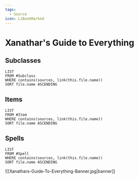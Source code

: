 ```yaml
---
tags:
  - Source
icon: LiBookMarked
---
```


# Xanathar's Guide to Everything

## Subclasses

```dataview
LIST
FROM #Subclass 
WHERE contains(sources, link(this.file.name))
SORT file.name ASCENDING
```

## Items

```dataview
LIST
FROM #Item 
WHERE contains(sources, link(this.file.name))
SORT file.name ASCENDING
```

## Spells

```dataview
LIST
FROM #Spell
WHERE contains(sources, link(this.file.name))
SORT file.name ASCENDING
```

![[Xanathars-Guide-To-Everything-Banner.jpg|banner]]
